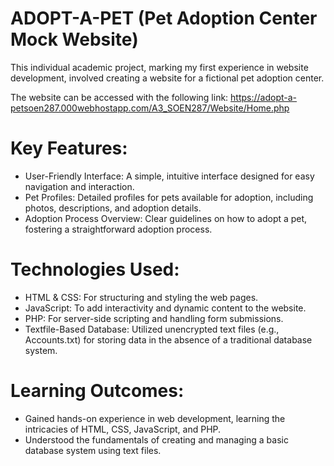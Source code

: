 # ADOPT-A-PET (Pet Adoption Center Mock Website)
This individual academic project, marking my first experience in website development, involved creating a website for a fictional pet adoption center.

The website can be accessed with the following link: https://adopt-a-petsoen287.000webhostapp.com/A3_SOEN287/Website/Home.php 

# Key Features:

* User-Friendly Interface: A simple, intuitive interface designed for easy navigation and interaction.
* Pet Profiles: Detailed profiles for pets available for adoption, including photos, descriptions, and adoption details.
* Adoption Process Overview: Clear guidelines on how to adopt a pet, fostering a straightforward adoption process.

# Technologies Used:

* HTML & CSS: For structuring and styling the web pages.
* JavaScript: To add interactivity and dynamic content to the website.
* PHP: For server-side scripting and handling form submissions.
* Textfile-Based Database: Utilized unencrypted text files (e.g., Accounts.txt) for storing data in the absence of a traditional database system.

# Learning Outcomes:

* Gained hands-on experience in web development, learning the intricacies of HTML, CSS, JavaScript, and PHP.
* Understood the fundamentals of creating and managing a basic database system using text files.



